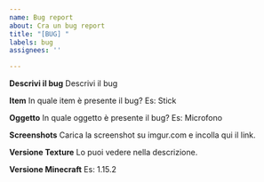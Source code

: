 ```yaml
---
name: Bug report
about: Cra un bug report
title: "[BUG] "
labels: bug
assignees: ''

---
```


**Descrivi il bug**
Descrivi il bug

**Item**
In quale item è presente il bug?
Es: Stick

**Oggetto**
In quale oggetto è presente il bug?
Es: Microfono

**Screenshots**
Carica la screenshot su imgur.com e incolla qui il link.

**Versione Texture**
Lo puoi vedere nella descrizione.

**Versione Minecraft**
Es: 1.15.2
